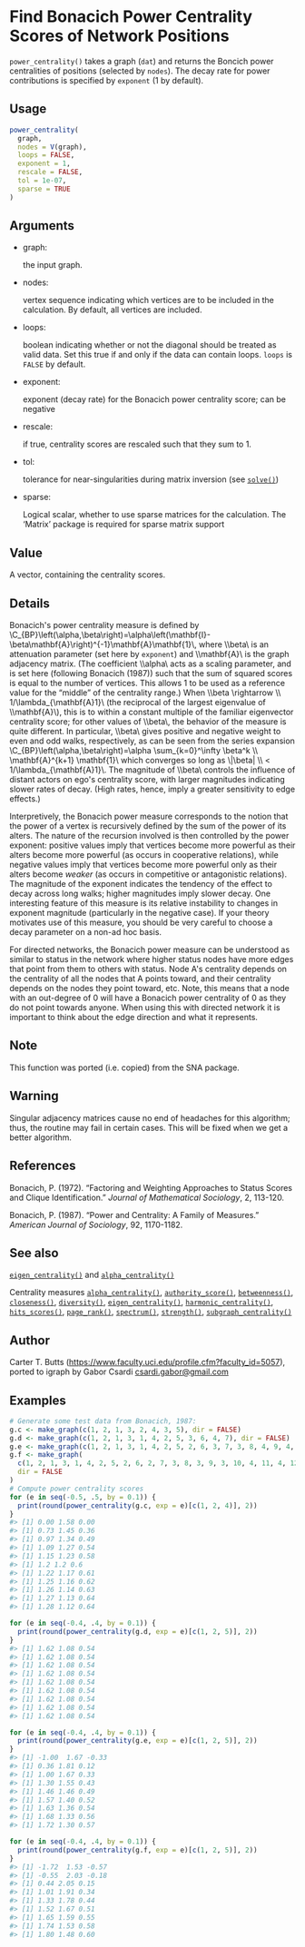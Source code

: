 # Find Bonacich Power Centrality Scores of Network Positions

`power_centrality()` takes a graph (`dat`) and returns the Boncich power
centralities of positions (selected by `nodes`). The decay rate for
power contributions is specified by `exponent` (1 by default).

## Usage

``` r
power_centrality(
  graph,
  nodes = V(graph),
  loops = FALSE,
  exponent = 1,
  rescale = FALSE,
  tol = 1e-07,
  sparse = TRUE
)
```

## Arguments

- graph:

  the input graph.

- nodes:

  vertex sequence indicating which vertices are to be included in the
  calculation. By default, all vertices are included.

- loops:

  boolean indicating whether or not the diagonal should be treated as
  valid data. Set this true if and only if the data can contain loops.
  `loops` is `FALSE` by default.

- exponent:

  exponent (decay rate) for the Bonacich power centrality score; can be
  negative

- rescale:

  if true, centrality scores are rescaled such that they sum to 1.

- tol:

  tolerance for near-singularities during matrix inversion (see
  [`solve()`](https://rdrr.io/pkg/Matrix/man/solve-methods.html))

- sparse:

  Logical scalar, whether to use sparse matrices for the calculation.
  The ‘Matrix’ package is required for sparse matrix support

## Value

A vector, containing the centrality scores.

## Details

Bonacich's power centrality measure is defined by
\\C\_{BP}\left(\alpha,\beta\right)=\alpha\left(\mathbf{I}-\beta\mathbf{A}\right)^{-1}\mathbf{A}\mathbf{1}\\,
where \\\beta\\ is an attenuation parameter (set here by `exponent`) and
\\\mathbf{A}\\ is the graph adjacency matrix. (The coefficient
\\\alpha\\ acts as a scaling parameter, and is set here (following
Bonacich (1987)) such that the sum of squared scores is equal to the
number of vertices. This allows 1 to be used as a reference value for
the “middle” of the centrality range.) When \\\beta \rightarrow \\\\
1/\lambda\_{\mathbf{A}1}\\ (the reciprocal of the largest eigenvalue of
\\\mathbf{A}\\), this is to within a constant multiple of the familiar
eigenvector centrality score; for other values of \\\beta\\, the
behavior of the measure is quite different. In particular, \\\beta\\
gives positive and negative weight to even and odd walks, respectively,
as can be seen from the series expansion
\\C\_{BP}\left(\alpha,\beta\right)=\alpha \sum\_{k=0}^\infty \beta^k
\\\\ \mathbf{A}^{k+1} \mathbf{1}\\ which converges so long as
\\\|\beta\| \\\\ \< 1/\lambda\_{\mathbf{A}1}\\. The magnitude of
\\\beta\\ controls the influence of distant actors on ego's centrality
score, with larger magnitudes indicating slower rates of decay. (High
rates, hence, imply a greater sensitivity to edge effects.)

Interpretively, the Bonacich power measure corresponds to the notion
that the power of a vertex is recursively defined by the sum of the
power of its alters. The nature of the recursion involved is then
controlled by the power exponent: positive values imply that vertices
become more powerful as their alters become more powerful (as occurs in
cooperative relations), while negative values imply that vertices become
more powerful only as their alters become *weaker* (as occurs in
competitive or antagonistic relations). The magnitude of the exponent
indicates the tendency of the effect to decay across long walks; higher
magnitudes imply slower decay. One interesting feature of this measure
is its relative instability to changes in exponent magnitude
(particularly in the negative case). If your theory motivates use of
this measure, you should be very careful to choose a decay parameter on
a non-ad hoc basis.

For directed networks, the Bonacich power measure can be understood as
similar to status in the network where higher status nodes have more
edges that point from them to others with status. Node A's centrality
depends on the centrality of all the nodes that A points toward, and
their centrality depends on the nodes they point toward, etc. Note, this
means that a node with an out-degree of 0 will have a Bonacich power
centrality of 0 as they do not point towards anyone. When using this
with directed network it is important to think about the edge direction
and what it represents.

## Note

This function was ported (i.e. copied) from the SNA package.

## Warning

Singular adjacency matrices cause no end of headaches for this
algorithm; thus, the routine may fail in certain cases. This will be
fixed when we get a better algorithm.

## References

Bonacich, P. (1972). “Factoring and Weighting Approaches to Status
Scores and Clique Identification.” *Journal of Mathematical Sociology*,
2, 113-120.

Bonacich, P. (1987). “Power and Centrality: A Family of Measures.”
*American Journal of Sociology*, 92, 1170-1182.

## See also

[`eigen_centrality()`](https://r.igraph.org/reference/eigen_centrality.md)
and
[`alpha_centrality()`](https://r.igraph.org/reference/alpha_centrality.md)

Centrality measures
[`alpha_centrality()`](https://r.igraph.org/reference/alpha_centrality.md),
[`authority_score()`](https://r.igraph.org/reference/hub_score.md),
[`betweenness()`](https://r.igraph.org/reference/betweenness.md),
[`closeness()`](https://r.igraph.org/reference/closeness.md),
[`diversity()`](https://r.igraph.org/reference/diversity.md),
[`eigen_centrality()`](https://r.igraph.org/reference/eigen_centrality.md),
[`harmonic_centrality()`](https://r.igraph.org/reference/harmonic_centrality.md),
[`hits_scores()`](https://r.igraph.org/reference/hits_scores.md),
[`page_rank()`](https://r.igraph.org/reference/page_rank.md),
[`spectrum()`](https://r.igraph.org/reference/spectrum.md),
[`strength()`](https://r.igraph.org/reference/strength.md),
[`subgraph_centrality()`](https://r.igraph.org/reference/subgraph_centrality.md)

## Author

Carter T. Butts
(<https://www.faculty.uci.edu/profile.cfm?faculty_id=5057>), ported to
igraph by Gabor Csardi <csardi.gabor@gmail.com>

## Examples

``` r
# Generate some test data from Bonacich, 1987:
g.c <- make_graph(c(1, 2, 1, 3, 2, 4, 3, 5), dir = FALSE)
g.d <- make_graph(c(1, 2, 1, 3, 1, 4, 2, 5, 3, 6, 4, 7), dir = FALSE)
g.e <- make_graph(c(1, 2, 1, 3, 1, 4, 2, 5, 2, 6, 3, 7, 3, 8, 4, 9, 4, 10), dir = FALSE)
g.f <- make_graph(
  c(1, 2, 1, 3, 1, 4, 2, 5, 2, 6, 2, 7, 3, 8, 3, 9, 3, 10, 4, 11, 4, 12, 4, 13),
  dir = FALSE
)
# Compute power centrality scores
for (e in seq(-0.5, .5, by = 0.1)) {
  print(round(power_centrality(g.c, exp = e)[c(1, 2, 4)], 2))
}
#> [1] 0.00 1.58 0.00
#> [1] 0.73 1.45 0.36
#> [1] 0.97 1.34 0.49
#> [1] 1.09 1.27 0.54
#> [1] 1.15 1.23 0.58
#> [1] 1.2 1.2 0.6
#> [1] 1.22 1.17 0.61
#> [1] 1.25 1.16 0.62
#> [1] 1.26 1.14 0.63
#> [1] 1.27 1.13 0.64
#> [1] 1.28 1.12 0.64

for (e in seq(-0.4, .4, by = 0.1)) {
  print(round(power_centrality(g.d, exp = e)[c(1, 2, 5)], 2))
}
#> [1] 1.62 1.08 0.54
#> [1] 1.62 1.08 0.54
#> [1] 1.62 1.08 0.54
#> [1] 1.62 1.08 0.54
#> [1] 1.62 1.08 0.54
#> [1] 1.62 1.08 0.54
#> [1] 1.62 1.08 0.54
#> [1] 1.62 1.08 0.54
#> [1] 1.62 1.08 0.54

for (e in seq(-0.4, .4, by = 0.1)) {
  print(round(power_centrality(g.e, exp = e)[c(1, 2, 5)], 2))
}
#> [1] -1.00  1.67 -0.33
#> [1] 0.36 1.81 0.12
#> [1] 1.00 1.67 0.33
#> [1] 1.30 1.55 0.43
#> [1] 1.46 1.46 0.49
#> [1] 1.57 1.40 0.52
#> [1] 1.63 1.36 0.54
#> [1] 1.68 1.33 0.56
#> [1] 1.72 1.30 0.57

for (e in seq(-0.4, .4, by = 0.1)) {
  print(round(power_centrality(g.f, exp = e)[c(1, 2, 5)], 2))
}
#> [1] -1.72  1.53 -0.57
#> [1] -0.55  2.03 -0.18
#> [1] 0.44 2.05 0.15
#> [1] 1.01 1.91 0.34
#> [1] 1.33 1.78 0.44
#> [1] 1.52 1.67 0.51
#> [1] 1.65 1.59 0.55
#> [1] 1.74 1.53 0.58
#> [1] 1.80 1.48 0.60
```
